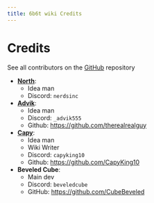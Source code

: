 ```yaml
---
title: 6b6t wiki Credits
---
```


# Credits
See all contributors on the [GitHub](https://github.com/therealrealguy/6b6twiki/graphs/contributors) repository

* **[North](https://6b6t-wiki.vercel.app/Users/North)**:
  * Idea man
  * Discord: `nerdsinc`
* **[Advik](https://6b6t-wiki.vercel.app/Users/Advik555)**:
  * Idea man
  * Discord: `_advik555`
  * Github: https://github.com/therealrealguy
* **[Capy](https://6b6t-wiki.vercel.app/Users/capy)**:
  * Idea man
  * Wiki Writer
  * Discord: `capyking10`
  * Github: https://github.com/CapyKing10
* **Beveled Cube**:
  * Main dev
  * Discord: `beveledcube`
  * GitHub: https://github.com/CubeBeveled